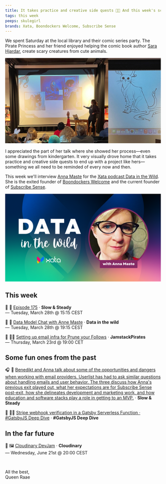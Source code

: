 ```yaml
---
title: It takes practice and creative side quests 👩‍🎨 And this week's schedule
tags: this week
peeps: skulegirl
brands: Xata, Boondockers Welcome, Subscribe Sense
---
```


We spent Saturday at the local library and their comic series party. The Pirate Princess and her friend enjoyed helping the comic book author [Sara Hjardar](https://sarahjardar.myportfolio.com/), create scary creatures from cute animals.

![Sara Hjardar talks about her process](./sara-talk.jpg)

I appreciated the part of her talk where she showed her process—even some drawings from kindergarten. It very visually drove home that it takes practice and creative side quests to end up with a project like hers—something we all need to be reminded of every now and then.

This week we'll interview [Anna Maste](https://twitter.com/skulegirl) for the [Xata podcast Data in the Wild](https://www.youtube.com/live/7BHmr1KMRJg). She is the exited founder of [Boondockers Welcome](https://www.boondockerswelcome.com/) and the current founder of [Subscribe Sense](https://www.subscribesense.com/).

[![Data in the wild cover with photo of Anna Maste](./AnnaMaste.png)](https://www.youtube.com/live/7BHmr1KMRJg)

## This week

🔴 🐢 [Episode 175](https://youtube.com/live/5A32HZzMOmU) · **Slow & Steady**\
— Tuesday, March 28th @ 15:15 CEST

🔴 🦋 [Data Model Chat with Anne Maste](https://www.youtube.com/live/7BHmr1KMRJg) · **Data in the wild**\
— Tuesday, March 28th @ 19:15 CEST

🔴 🏴‍☠️ [Setting up email infra for Prune your Follows](https://youtube.com/live/VrpOFeWbz5M) · **JamstackPirates**\
— Thursday, March 23rd @ 19:00 CET

## Some fun ones from the past

🎧 🐢 [Benedikt and Anna talk about some of the opportunities and dangers when working with email providers. Userlist has had to ask similar questions about handling emails and user behavior. The three discuss how Anna's previous exit played out, what her expectations are for Subscribe Sense post-exit, how she delineates development and marketing work, and how education and software stacks play a role in getting to an MVP.](https://www.slowandsteadypodcast.com/people/anna-maste) · **Slow & Steady**

🔴 🏴‍☠️ [Stripe webhook verification in a Gatsby Serverless Function · #GatsbyJS Deep Dive](https://youtube.com/live/Wqilgl_V7FA) · **#GatsbyJS Deep Dive**

## In the far future

🔴 🖼️ [Cloudinary DevJam](https://www.youtube.com/@Cloudinary/streams) · **Cloudinary**\
— Wednesday, June 21st @ 20:00 CEST

&nbsp;

All the best,\
Queen Raae
